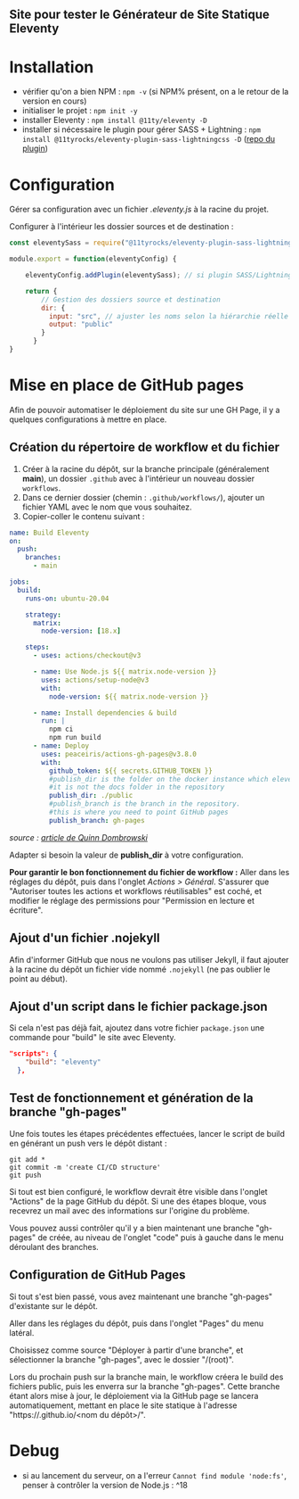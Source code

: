 Site pour tester le Générateur de Site Statique **Eleventy**
---

# Installation

- vérifier qu'on a bien NPM : `npm -v` (si NPM% présent, on a le retour de la version en cours)
- initialiser le projet : `npm init -y`
- installer Eleventy : `npm install @11ty/eleventy -D`
- installer si nécessaire le plugin pour gérer SASS + Lightning : `npm install @11tyrocks/eleventy-plugin-sass-lightningcss -D` ([repo du plugin](https://github.com/5t3ph/eleventy-plugin-sass-lightningcss))

# Configuration

Gérer sa configuration avec un fichier *.eleventy.js* à la racine du projet.

Configurer à l'intérieur les dossier sources et de destination :
```js
const eleventySass = require("@11tyrocks/eleventy-plugin-sass-lightningcss"); // si plugin SASS/Lightning présent

module.export = function(eleventyConfig) {

    eleventyConfig.addPlugin(eleventySass); // si plugin SASS/Lightning présent

    return {
        // Gestion des dossiers source et destination
        dir: {
          input: "src", // ajuster les noms selon la hiérarchie réelle du projet
          output: "public"
        }
      }
}
```

# Mise en place de GitHub pages

Afin de pouvoir automatiser le déploiement du site sur une GH Page, il y a quelques configurations à mettre en place.

## Création du répertoire de workflow et du fichier

1. Créer à la racine du dépôt, sur la branche principale (généralement **main**), un dossier `.github` avec à l'intérieur un nouveau dossier `workflows`.
2. Dans ce dernier dossier (chemin : `.github/workflows/`), ajouter un fichier YAML avec le nom que vous souhaitez.
3. Copier-coller le contenu suivant : 
```yml
name: Build Eleventy
on:
  push:
    branches:
      - main

jobs:
  build:
    runs-on: ubuntu-20.04

    strategy:
      matrix:
        node-version: [18.x]

    steps:
      - uses: actions/checkout@v3

      - name: Use Node.js ${{ matrix.node-version }}
        uses: actions/setup-node@v3
        with:
          node-version: ${{ matrix.node-version }}

      - name: Install dependencies & build
        run: |
          npm ci
          npm run build
      - name: Deploy
        uses: peaceiris/actions-gh-pages@v3.8.0
        with:
          github_token: ${{ secrets.GITHUB_TOKEN }}
          #publish_dir is the folder on the docker instance which eleventy builds the pages to.
          #it is not the docs folder in the repository
          publish_dir: ./public
          #publish_branch is the branch in the repository.
          #this is where you need to point GitHub pages
          publish_branch: gh-pages
```
*source : [article de Quinn Dombrowski](https://quinndombrowski.com/blog/2022/05/07/hosting-eleventy-on-github-pages/)*

Adapter si besoin la valeur de **publish_dir** à votre configuration.

**Pour garantir le bon fonctionnement du fichier de workflow :** Aller dans les réglages du dépôt, puis dans l'onglet *Actions > Général*. S'assurer que "Autoriser toutes les actions et workflows réutilisables" est coché, et modifier le réglage des permissions pour "Permission en lecture et écriture".

## Ajout d'un fichier .nojekyll

Afin d'informer GitHub que nous ne voulons pas utiliser Jekyll, il faut ajouter à la racine du dépôt un fichier vide nommé `.nojekyll` (ne pas oublier le point au début).

## Ajout d'un script dans le fichier package.json

Si cela n'est pas déjà fait, ajoutez dans votre fichier `package.json` une commande pour "build" le site avec Eleventy.
```json
"scripts": {
    "build": "eleventy"
  },
```

## Test de fonctionnement et génération de la branche "gh-pages"

Une fois toutes les étapes précédentes effectuées, lancer le script de build en générant un push vers le dépôt distant :
```
git add *
git commit -m 'create CI/CD structure'
git push
```

Si tout est bien configuré, le workflow devrait être visible dans l'onglet "Actions" de la page GitHub du dépôt.
Si une des étapes bloque, vous recevrez un mail avec des informations sur l'origine du problème.

Vous pouvez aussi contrôler qu'il y a bien maintenant une branche "gh-pages" de créée, au niveau de l'onglet "code" puis à gauche dans le menu déroulant des branches.

## Configuration de GitHub Pages

Si tout s'est bien passé, vous avez maintenant une branche "gh-pages" d'existante sur le dépôt.

Aller dans les réglages du dépôt, puis dans l'onglet "Pages" du menu latéral.

Choisissez comme source "Déployer à partir d'une branche", et sélectionner la branche "gh-pages", avec le dossier "/(root)".

Lors du prochain push sur la branche main, le workflow créera le build des fichiers public, puis les enverra sur la branche "gh-pages". Cette branche étant alors mise à jour, le déploiement via la GitHub page se lancera automatiquement, mettant en place le site statique à l'adresse "https://<utilisateur>.github.io/<nom du dépôt>/".

# Debug

- si au lancement du serveur, on a l'erreur `Cannot find module 'node:fs'`, penser à contrôler la version de Node.js : ^18